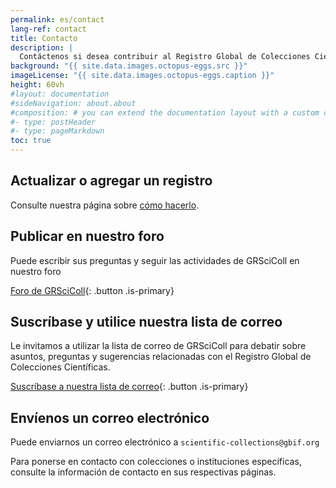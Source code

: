```yaml
---
permalink: es/contact
lang-ref: contact
title: Contacto
description: |
  Contáctenos si desea contribuir al Registro Global de Colecciones Científicas, tiene algún problema o tiene alguna pregunta. Para ponerse en contacto con colecciones o instituciones específicas, consulte la información de contacto en sus respectivas páginas.
background: "{{ site.data.images.octopus-eggs.src }}"
imageLicense: "{{ site.data.images.octopus-eggs.caption }}"
height: 60vh
#layout: documentation
#sideNavigation: about.about
#composition: # you can extend the documentation layout with a custom composition
#- type: postHeader
#- type: pageMarkdown
toc: true
---
```


## Actualizar o agregar un registro

Consulte nuestra página sobre [cómo hacerlo](/how-to).

## Publicar en nuestro foro

Puede escribir sus preguntas y seguir las actividades de GRSciColl en nuestro foro

[Foro de GRSciColl](https://discourse.gbif.org/c/grscicoll){: .button .is-primary}
## Suscríbase y utilice nuestra lista de correo

Le invitamos a utilizar la lista de correo de GRSciColl para debatir sobre asuntos, preguntas y sugerencias relacionadas con el Registro Global de Colecciones Científicas.

[Suscríbase a nuestra lista de correo](https://lists.gbif.org/mailman/listinfo/scientific-collections){: .button .is-primary}

## Envíenos un correo electrónico

Puede enviarnos un correo electrónico a `scientific-collections@gbif.org`

Para ponerse en contacto con colecciones o instituciones específicas, consulte la información de contacto en sus respectivas páginas.
